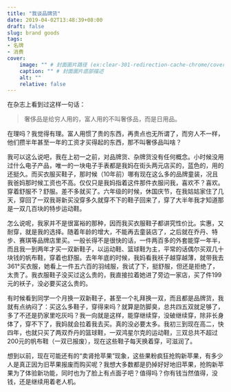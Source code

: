 ```yaml
---
title: "我谈品牌货"
date: 2019-04-02T13:48:39+08:00
draft: false
slug: brand goods
tags:
- 名牌
- 消费
cover:
    image: "" # 封面圖片路径 (ex:clear-301-redirection-cache-chrome/cover.jpg)
    caption: "" # 封面圖片底部描述
    alt: ""
    relative: false
---
```

在杂志上看到过这样一句话：

>奢侈品是给穷人用的，富人用的不叫奢侈品，而是日用品。

在理吗？我觉得有理。富人用惯了贵的东西，再贵点也无所谓了，而穷人不一样，他们攒半年甚至一年的工资才买得起的东西，那不叫奢侈品叫啥？

我可以这么说吧，我在上初一之前，对品牌货、杂牌货没有任何概念。小时候没用过什么电子产品，唯一的一块电子手表都是我妈在街头两元店买的，蓝色的，用的还挺久。而买衣服买鞋子，那时候（10年前）哪有现在这么多的品牌童装，况且我爸妈那时候工资也不高。仅仅只是我妈指着这件那件衣服问我，喜欢不？喜欢。穿着舒服不？舒服。差不多就买了。六年级的时候，休国庆节，在我姑姑家住了几天，穿回了一双我哥新买没穿多久就穿不下的鞋子回来了，穿了大半年我才知道那是一双几百块的特步运动鞋。

怎么说呢，我家并不是很富裕的那种，因而我买衣服鞋子都讲究性价比。实惠，又耐穿，就是我的选择。随着年龄的增大，不能再去童装店了，之后就在乔丹、特步、赛琪等品牌店里买。一般长得不是很快的话，一件两百多的外套能穿一年半，而且我一到两年才买一双新鞋子，以运动鞋、篮球鞋为主，平常的话偶尔买双几十块钱的帆布鞋，穿着也舒服。去年年底的时候，我妈看我袄子越穿越薄，就带我去361°买衣服，她看上一件五六百的羽绒服，我试了下，挺舒服，但还是拒绝了，太贵了。我衣服鞋子没买过这么贵的，我直接拉着她进了旁边一家店，买了件199元的袄子，没必要买这么贵的。

有时候看到同学一个月换一双新鞋子，甚至一个礼拜换一双，而且都是品牌货，我就有点纳闷了：买这么多鞋子，穿得来吗？就算是防脚臭，总共四五双就足够了，多了不还是扔家里吃灰吗？我一向就是这样，能穿继续穿，没破继续穿，除非长身体了，穿不下了，我妈就会拉着我去买。真的没必要太多。我初三到现在高二，快四年，也就只买了两双乔丹的篮球鞋，一双鸿星尔克的运动鞋，三双总共不超过200元的帆布鞋（一双已报废），现在这些鞋子每天换着穿，可滋润了。

想到以前，现在可能还有的“卖肾抢苹果”现象，这些果粉疯狂抢购新苹果，有多少人是真正因为旧苹果报废而购买呢？我想大多数都是扔掉好好地旧苹果，抢购新苹果为了体验新功能，同时也为了脸上有点面子吧？值得吗？你有钱当然值得，没钱，还是继续用着老人机。
